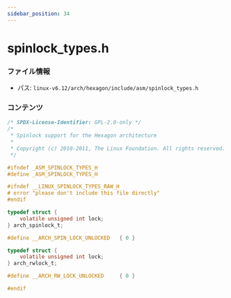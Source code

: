 ```yaml
---
sidebar_position: 34
---
```

# spinlock_types.h

### ファイル情報

- パス: `linux-v6.12/arch/hexagon/include/asm/spinlock_types.h`

### コンテンツ

```h
/* SPDX-License-Identifier: GPL-2.0-only */
/*
 * Spinlock support for the Hexagon architecture
 *
 * Copyright (c) 2010-2011, The Linux Foundation. All rights reserved.
 */

#ifndef _ASM_SPINLOCK_TYPES_H
#define _ASM_SPINLOCK_TYPES_H

#ifndef __LINUX_SPINLOCK_TYPES_RAW_H
# error "please don't include this file directly"
#endif

typedef struct {
	volatile unsigned int lock;
} arch_spinlock_t;

#define __ARCH_SPIN_LOCK_UNLOCKED	{ 0 }

typedef struct {
	volatile unsigned int lock;
} arch_rwlock_t;

#define __ARCH_RW_LOCK_UNLOCKED		{ 0 }

#endif

```

